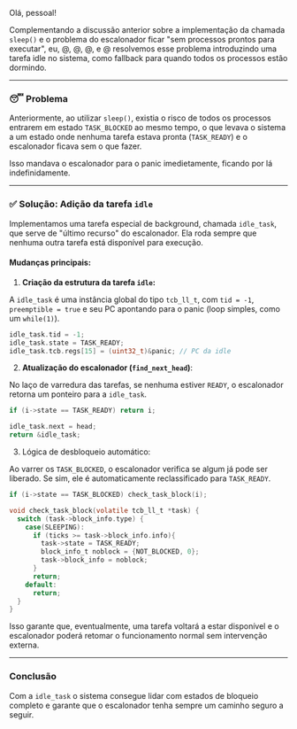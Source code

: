 Olá, pessoal!

Complementando a discussão anterior sobre a implementação da chamada `sleep()` e o problema do escalonador ficar "sem processos prontos para executar", eu, @, @, @, e @ resolvemos esse problema introduzindo uma tarefa idle no sistema, como fallback para quando todos os processos estão dormindo.

---

### 😴 Problema

Anteriormente, ao utilizar `sleep()`, existia o risco de todos os processos entrarem em estado `TASK_BLOCKED` ao mesmo tempo, o que levava o sistema a um estado onde nenhuma tarefa estava pronta (`TASK_READY`) e o escalonador ficava sem o que fazer.

Isso mandava o escalonador para o panic imedietamente, ficando por lá indefinidamente.

---

### ✅ Solução: Adição da tarefa `idle`

Implementamos uma tarefa especial de background, chamada `idle_task`, que serve de "último recurso" do escalonador. Ela roda sempre que nenhuma outra tarefa está disponível para execução.

#### Mudanças principais:

1. **Criação da estrutura da tarefa `idle`:**

A `idle_task` é uma instância global do tipo `tcb_ll_t`, com `tid = -1`, `preemptible = true` e seu PC apontando para o panic (loop simples, como um `while(1)`).

```c
idle_task.tid = -1;
idle_task.state = TASK_READY;
idle_task.tcb.regs[15] = (uint32_t)&panic; // PC da idle
```

2. **Atualização do escalonador (`find_next_head`)**:

No laço de varredura das tarefas, se nenhuma estiver `READY`, o escalonador retorna um ponteiro para a `idle_task`.

```c
if (i->state == TASK_READY) return i;

idle_task.next = head;
return &idle_task;
```

3. Lógica de desbloqueio automático:

Ao varrer os `TASK_BLOCKED`, o escalonador verifica se algum já pode ser liberado. Se sim, ele é automaticamente reclassificado para `TASK_READY`.

```c
if (i->state == TASK_BLOCKED) check_task_block(i);
```

```c
void check_task_block(volatile tcb_ll_t *task) {
  switch (task->block_info.type) {
    case(SLEEPING):
      if (ticks >= task->block_info.info){
        task->state = TASK_READY;
        block_info_t noblock = {NOT_BLOCKED, 0};
        task->block_info = noblock;
      }
      return;
    default:
      return;
  }
}
```

Isso garante que, eventualmente, uma tarefa voltará a estar disponível e o escalonador poderá retomar o funcionamento normal sem intervenção externa.

---

### Conclusão

Com a `idle_task` o sistema consegue lidar com estados de bloqueio completo e garante que o escalonador tenha sempre um caminho seguro a seguir.